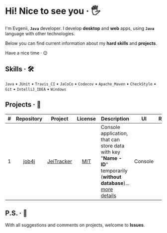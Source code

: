 # Hi! Nice to see you &middot; :raised_hand_with_fingers_splayed:

I'm Evgenii, **`Java`** developer. I develop **desktop** and **web** apps, using **`Java`** language with other technologies.

Below you can find current information about my **hard skills** and **projects**.

Have a nice time &middot; :wink:

## Skills &middot; :hammer_and_wrench:

`Java` &bull; `JUnit` &bull; `Travis_CI` &bull; `JaCoCo` &bull; `Codecov` &bull; `Apache_Maven` &bull; `CheckStyle` &bull; `Git` &bull; `IntelliJ_IDEA` &bull; `Windows` 

<!-- 
`Java`
`JavaScript`
`HTML5`
`CSS3`

`JUnit`
`Hamcrest`
`Mockito`

`Travis CI`
`JaCoCo`

`PostgreSQL`
`Hibernate`

`Spring`

`Apache Maven`
`Gradle`

`CheckStyle`

`Docker`
`Kubernetes`
`Apache Kafka`

`Git`
`GitHub`

`Windows Command Prompt`

`IntelliJ IDEA`
`WebStorm`

`Windows 10`
-->

<!-- Example badge with logo
![](https://img.shields.io/badge/-Git-F05032?style=flat&logo=git&logoColor=white) 
-->

## Projects &middot; :rocket:

| # | Repository | Project | License | Description | UI  | Release |
|:-:| :--------: | :-----: | :-----: | ----------- | :-: | :-----: |
| 1 | [job4j](https://github.com/jeikhan/job4j) | [JeiTracker](https://github.com/jeikhan/job4j/tree/hotfix_3/chapter_002/src/main/java/ru/job4j/tracker) | [MIT](https://github.com/jeikhan/job4j/blob/hotfix_3/LICENSE) | Console application, that can store data with key "**Name - ID**" temporarily (**without database**)... [more details](https://github.com/jeikhan/job4j/blob/hotfix_3/chapter_002/src/main/java/ru/job4j/tracker/README.md) | Console | LTS |

## P.S. &middot; :snail:

With all suggestions and comments on projects, welcome to **Issues**.
